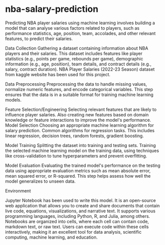 # nba-salary-prediction
Predicting NBA player salaries using machine learning involves building a model that can analyse various factors related to players, such as performance statistics, age, position, team, accolades, and other relevant features, to predict their salaries.

Data Collection 
Gathering a dataset containing information about NBA players and their salaries. This dataset includes features like player statistics (e.g., points per game, rebounds per game), demographic information (e.g., age, position), team details, and contract details (e.g., salary, contract duration). NBA Player Salaries (2022-23 Season) dataset from kaggle website has been used for this project. 

Data Preprocessing
 Preprocessing the data to handle missing values, normalize numeric features, and encode categorical variables. This step ensures that the data is in a suitable format for training machine learning models.

Feature Selection/Engineering
Selecting relevant features that are likely to influence player salaries. Also creating new features based on domain knowledge or feature interactions to improve the model's performance.
Model Selection
Choosing an appropriate machine learning algorithm for salary prediction. Common algorithms for regression tasks. This includes linear regression, decision trees, random forests, gradient boosting.

Model Training
Splitting the dataset into training and testing sets. Training the selected machine learning model on the training data, using techniques like cross-validation to tune hyperparameters and prevent overfitting.

Model Evaluation
Evaluating the trained model's performance on the testing data using appropriate evaluation metrics such as mean absolute error, mean squared error, or R-squared. This step helps assess how well the model generalizes to unseen data.

Environment 

Jupyter Notebook has been used to write this model. It is an open-source web application that allows you to create and share documents that contain live code, equations, visualizations, and narrative text. It supports various programming languages, including Python, R, and Julia, among others. Notebooks are organized into cells, where each cell can contain code, markdown text, or raw text. Users can execute code within these cells interactively, making it an excellent tool for data analysis, scientific computing, machine learning, and education.
